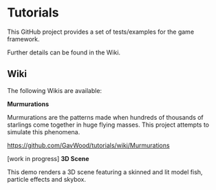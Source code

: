 # Tutorials

This GitHub project provides a set of tests/examples for the game framework.

Further details can be found in the Wiki.

## Wiki
The following Wikis are available:

**Murmurations**


Murmurations are the patterns made when hundreds of thousands of starlings come together in huge flying masses. This project attempts to simulate this phenomena.

https://github.com/GavWood/tutorials/wiki/Murmurations

[work in progress]
**3D Scene**


This demo renders a 3D scene featuring a skinned and lit model fish, particle effects and skybox.
